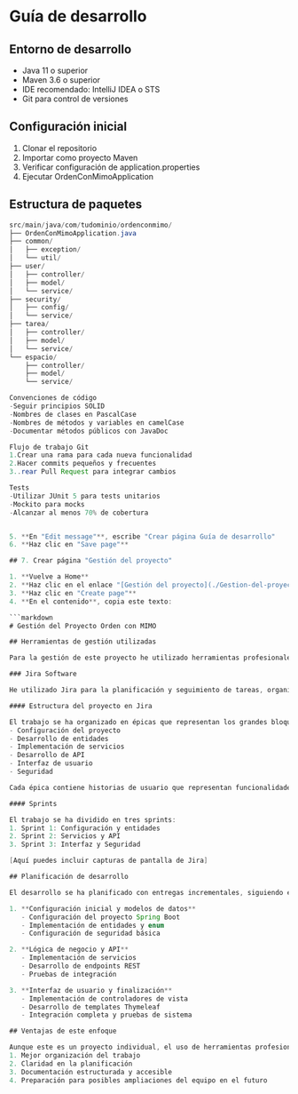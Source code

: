 # Guía de desarrollo

## Entorno de desarrollo
- Java 11 o superior
- Maven 3.6 o superior
- IDE recomendado: IntelliJ IDEA o STS
- Git para control de versiones

## Configuración inicial
1. Clonar el repositorio
2. Importar como proyecto Maven
3. Verificar configuración de application.properties
4. Ejecutar OrdenConMimoApplication

## Estructura de paquetes
```java
src/main/java/com/tudominio/ordenconmimo/
├── OrdenConMimoApplication.java
├── common/
│   ├── exception/
│   └── util/
├── user/
│   ├── controller/
│   ├── model/
│   └── service/
├── security/
│   ├── config/
│   └── service/
├── tarea/
│   ├── controller/
│   ├── model/
│   └── service/
└── espacio/
    ├── controller/
    ├── model/
    └── service/

Convenciones de código
-Seguir principios SOLID
-Nombres de clases en PascalCase
-Nombres de métodos y variables en camelCase
-Documentar métodos públicos con JavaDoc

Flujo de trabajo Git
1.Crear una rama para cada nueva funcionalidad
2.Hacer commits pequeños y frecuentes
3..rear Pull Request para integrar cambios

Tests
-Utilizar JUnit 5 para tests unitarios
-Mockito para mocks
-Alcanzar al menos 70% de cobertura


5. **En "Edit message"**, escribe "Crear página Guía de desarrollo"
6. **Haz clic en "Save page"**

## 7. Crear página "Gestión del proyecto"

1. **Vuelve a Home**
2. **Haz clic en el enlace "[Gestión del proyecto](./Gestion-del-proyecto)"**
3. **Haz clic en "Create page"**
4. **En el contenido**, copia este texto:

```markdown
# Gestión del Proyecto Orden con MIMO

## Herramientas de gestión utilizadas

Para la gestión de este proyecto he utilizado herramientas profesionales que permiten una organización eficiente del trabajo y la documentación.

### Jira Software

He utilizado Jira para la planificación y seguimiento de tareas, organizando el trabajo en épicas, historias de usuario y sprints.

#### Estructura del proyecto en Jira

El trabajo se ha organizado en épicas que representan los grandes bloques funcionales:
- Configuración del proyecto
- Desarrollo de entidades
- Implementación de servicios
- Desarrollo de API
- Interfaz de usuario
- Seguridad

Cada épica contiene historias de usuario que representan funcionalidades específicas que aportan valor.

#### Sprints

El trabajo se ha dividido en tres sprints:
1. Sprint 1: Configuración y entidades
2. Sprint 2: Servicios y API
3. Sprint 3: Interfaz y Seguridad

[Aquí puedes incluir capturas de pantalla de Jira]

## Planificación de desarrollo

El desarrollo se ha planificado con entregas incrementales, siguiendo estos hitos:

1. **Configuración inicial y modelos de datos**
   - Configuración del proyecto Spring Boot
   - Implementación de entidades y enum
   - Configuración de seguridad básica

2. **Lógica de negocio y API**
   - Implementación de servicios
   - Desarrollo de endpoints REST
   - Pruebas de integración

3. **Interfaz de usuario y finalización**
   - Implementación de controladores de vista
   - Desarrollo de templates Thymeleaf
   - Integración completa y pruebas de sistema

## Ventajas de este enfoque

Aunque este es un proyecto individual, el uso de herramientas profesionales de gestión permite:
1. Mejor organización del trabajo
2. Claridad en la planificación
3. Documentación estructurada y accesible
4. Preparación para posibles ampliaciones del equipo en el futuro